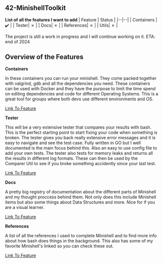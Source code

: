 ## 42-MinishellToolkit

**List of all the features I want to add**
| Feature | Status |
|--|--|
| Containers | :heavy_check_mark: |
| Tester| &#10007; |
| Docs| &#10007; |
| References| &#10007; |
| Utils| &#10007; |

The project is still a work in progress and I will continue working on it. ETA: end of 2024

## Overview of the Features

**Containers**

In these containers you can run your minishell. They come packed together with valgrind, gdb and all the dependencies you need. These containers can be used with Docker and they have the purpose to limit the time spend on editing dependencies and code for different Operating Systems. This is a great tool for groups where both devs use different environments and OS.

[Link To Feature](https://github.com/Quinten-14/42-MinishellToolkit/tree/main/containers)

**Tester**

This will be a very extensive tester that compares your results with bash. This is the perfect starting point to start fixing your code when something is broken. The tester gives you back really extensive error messages and it is easy to navigate and see the test case. Fully written in GO but I well documented is the main focus behind this. Also an easy to use config file to add your own tests. The tester also tests for memory leaks and returns all the results in different log formats. These can then be used by the Comparer Util to see if you broke something accidently since your last test.

[Link To Feature](https://github.com/Quinten-14/42-MinishellToolkit/)

**Docs**

A pretty big registry of documentation about the different parts of Minishell and my thought proccess behind them. Not only does this include Minishell items but also some things about Data Structures and more. Nice for if you are a visual learner.

[Link To Feature](https://github.com/Quinten-14/42-MinishellToolkit/)

**References**

A list of all the references I used to complete Minishell and to find more info about how bash does things in the background. This also has some of my favorite Minishell's linked so you can check these out.

[Link To Feature](https://github.com/Quinten-14/42-MinishellToolkit/)
